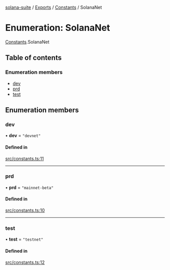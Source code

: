 [solana-suite](../README.md) / [Exports](../modules.md) / [Constants](../modules/Constants.md) / SolanaNet

# Enumeration: SolanaNet

[Constants](../modules/Constants.md).SolanaNet

## Table of contents

### Enumeration members

- [dev](Constants.SolanaNet.md#dev)
- [prd](Constants.SolanaNet.md#prd)
- [test](Constants.SolanaNet.md#test)

## Enumeration members

### dev

• **dev** = `"devnet"`

#### Defined in

[src/constants.ts:11](https://github.com/fukaoi/solana-suite/blob/d1cae4f/src/constants.ts#L11)

___

### prd

• **prd** = `"mainnet-beta"`

#### Defined in

[src/constants.ts:10](https://github.com/fukaoi/solana-suite/blob/d1cae4f/src/constants.ts#L10)

___

### test

• **test** = `"testnet"`

#### Defined in

[src/constants.ts:12](https://github.com/fukaoi/solana-suite/blob/d1cae4f/src/constants.ts#L12)
